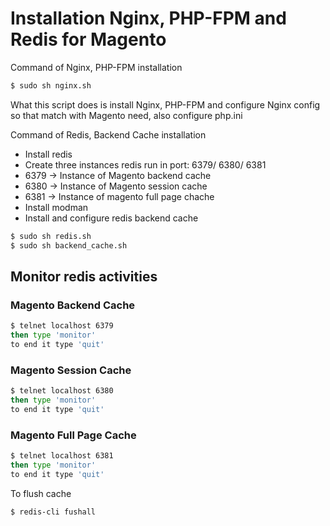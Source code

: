 # Installation Nginx, PHP-FPM and Redis for Magento

Command of Nginx, PHP-FPM installation
```sh
$ sudo sh nginx.sh
```
What this script does is install Nginx, PHP-FPM and configure Nginx config so that match with Magento need, also configure php.ini 

Command of Redis, Backend Cache installation
- Install redis
- Create three instances redis run in port: 6379/ 6380/ 6381
- 6379 -> Instance of Magento backend cache
- 6380 -> Instance of Magento session cache
- 6381 -> Instance of magento full page chache
- Install modman 
- Install and configure redis backend cache 

```sh
$ sudo sh redis.sh
$ sudo sh backend_cache.sh
```

## Monitor redis activities
### Magento Backend Cache
```sh
$ telnet localhost 6379
then type 'monitor'
to end it type 'quit'
```

### Magento Session Cache
```sh
$ telnet localhost 6380
then type 'monitor'
to end it type 'quit'
```

### Magento Full Page Cache
```sh
$ telnet localhost 6381
then type 'monitor'
to end it type 'quit'
```

To flush cache
```sh
$ redis-cli fushall
```
